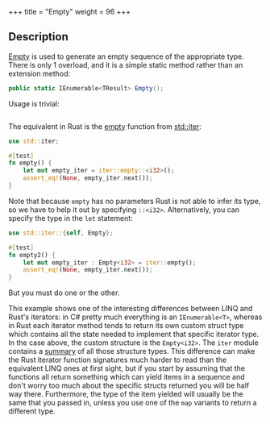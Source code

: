 +++
title = "Empty"
weight = 96
+++

## Description

[Empty](https://docs.microsoft.com/en-gb/dotnet/api/system.linq.enumerable.empty?view=netframework-4.7.1#System_Linq_Enumerable_Empty)
is used to generate an empty sequence of the appropriate type. There is only 1 overload, and it is a
simple static method rather than an extension method:

```cs
public static IEnumerable<TResult> Empty();
```

Usage is trivial:

```cs
```

The equivalent in Rust is the [empty](https://doc.rust-lang.org/std/iter/fn.empty.html) function from [std::iter](https://doc.rust-lang.org/std/iter/index.html):

```rs
use std::iter;

#[test]
fn empty() {
    let mut empty_iter = iter::empty::<i32>();
    assert_eq!(None, empty_iter.next());
}
```

Note that because `empty` has no parameters Rust is not able to infer its type, so we have to help
it out by specifying `::<i32>`. Alternatively, you can specify the type in the `let` statement:

```rs
use std::iter::{self, Empty};

#[test]
fn empty2() {
    let mut empty_iter : Empty<i32> = iter::empty();
    assert_eq!(None, empty_iter.next());
}
```

But you must do one or the other.

This example shows one of the interesting differences between LINQ and Rust's iterators: in C#
pretty much everything is an `IEnumerable<T>`, whereas in Rust each iterator method tends to return
its own custom struct type which contains all the state needed to implement that specific iterator
type. In the case above, the custom structure is the `Empty<i32>`. The `iter` module contains a
[summary](https://doc.rust-lang.org/std/iter/index.html#structs) of all those structure types. This
difference can make the Rust iterator function signatures much harder to read than the equivalent
LINQ ones at first sight, but if you start by assuming that the functions all return something which
can yield items in a sequence and don't worry too much about the specific structs returned you will
be half way there. Furthermore, the type of the item yielded will usually be the same that you
passed in, unless you use one of the `map` variants to return a different type.
